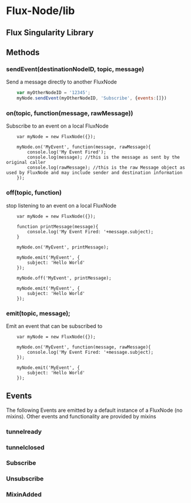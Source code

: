 Flux-Node/lib
=========

Flux Singularity Library
---------

## Methods

### sendEvent(destinationNodeID, topic, message) 

Send a message directly to another FluxNode

```javascript
	var myOtherNodeID = '12345';
	myNode.sendEvent(myOtherNodeID, 'Subscribe', {events:[]})
```

### on(topic, function(message, rawMessage))

Subscribe to an event on a local FluxNode

```
	var myNode = new FluxNode({});
	
	myNode.on('MyEvent', function(message, rawMessage){
		console.log('My Event Fired');
		console.log(message); //this is the message as sent by the original caller
		console.log(rawMessage); //this is the raw Message object as used by FluxNode and may include sender and destination information
	});
```

### off(topic, function)

stop listening to an event on a local FluxNode

```
	var myNode = new FluxNode({});
	
	function printMessage(message){
		console.log('My Event Fired: '+message.subject);
	}
	
	myNode.on('MyEvent', printMessage);
	
	myNode.emit('MyEvent', {
		subject: 'Hello World'
	});
	
	myNode.off('MyEvent', printMessage);
	
	myNode.emit('MyEvent', {
		subject: 'Hello World'
	});
```

### emit(topic, message);

Emit an event that can be subscribed to

```
	var myNode = new FluxNode({});
	
	myNode.on('MyEvent', function(message, rawMessage){
		console.log('My Event Fired: '+message.subject);
	});
	
	myNode.emit('MyEvent', {
		subject: 'Hello World'
	});
```

## Events

The following Events are emitted by a default instance of a FluxNode (no mixins).  Other events and functionality are provided by mixins

### tunnelready

### tunnelclosed

### Subscribe

### Unsubscribe

### MixinAdded


